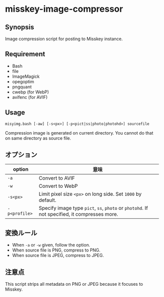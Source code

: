 # misskey-image-compressor

## Synopsis

Image compression script for posting to Misskey instance.

## Requirement

* Bash
* file
* ImageMagick
* opegoptim
* pngquant
* cwebp (for WebP)
* avifenc (for AVIF)

## Usage

```
misyimg.bash [-aw] [-s<px>] [-p<pict|ss|photo|photohd>] sourcefile
```

Compression image is generated on current directory.
You cannot do that on same directory as source file.

## オプション

|option|意味|
|------|----------------------------------------------|
|`-a`|Convert to AVIF|
|`-w`|Convert to WebP|
|`-s<px>`|Limit pixel size `<px>` on long side. Set `1000` by default.|
|`-p<profile>`|Specify image type `pict`, `ss`, `photo` or `photohd`. If not specified, it compresses more.|

## 変換ルール

* When `-a` or `-w` given, follow the option.
* When source file is PNG, compress to PNG.
* When source file is JPEG, compress to JPEG.

## 注意点

This script strips all metadata on PNG or JPEG because it focuses to Misskey.
